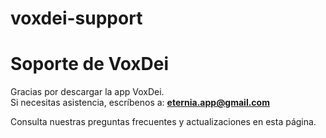 # voxdei-support

# Soporte de VoxDei

Gracias por descargar la app VoxDei.  
Si necesitas asistencia, escríbenos a: **eternia.app@gmail.com**

Consulta nuestras preguntas frecuentes y actualizaciones en esta página.  
